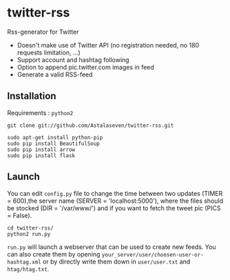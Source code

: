twitter-rss
===========

Rss-generator for Twitter

* Doesn't make use of Twitter API (no registration needed, no 180 requests limitation, ...)
* Support account and hashtag following
* Option to append pic.twitter.com images in feed
* Generate a valid RSS-feed

## Installation

Requirements : `python2`

    git clone git://github.com/Astalaseven/twitter-rss.git

    sudo apt-get install python-pip
    sudo pip install BeautifulSoup
    sudo pip install arrow
    sudo pip install flask
    
## Launch

You can edit `config.py` file to change the time between two updates (TIMER = 600),the server name 
(SERVER = 'localhost:5000'), where the files should be stocked (DIR = '/var/www/') and if you want 
to fetch the tweet pic (PICS = False).

    cd twitter-rss/
    python2 run.py
  
`run.py` will launch a webserver that can be used to create new feeds. You can also create them by opening 
`your_server/user/choosen-user-or-hashtag.xml` or by directly write them down in `user/user.txt` and `htag/htag.txt`.
